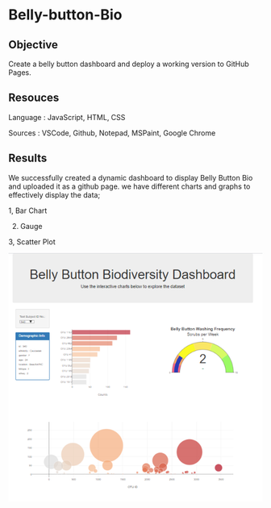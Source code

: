 # Belly-button-Bio

## Objective
Create a  belly button dashboard and deploy a working version to GitHub Pages.

## Resouces

Language : JavaScript, HTML, CSS

Sources : VSCode, Github, Notepad, MSPaint, Google Chrome

## Results

We successfully created a dynamic dashboard to display Belly Button Bio and uploaded it as a github page. we have different charts and graphs to effectively display the data;

1, Bar Chart

2. Gauge

3, Scatter Plot


![](Belly%20Button%20Bio.png)
